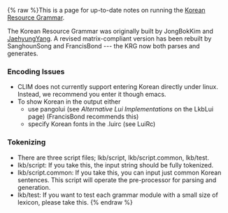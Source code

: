 {% raw %}This is a page for up-to-date notes on running the [Korean Resource
Grammar](http://krg.khu.ac.kr).

The Korean Resource Grammar was originally built by
JongBokKim and [JaehyungYang](/JaehyungYang). A revised
matrix-compliant version has been rebuilt by
SanghounSong and FrancisBond --- the KRG
now both parses and generates.

### Encoding Issues

- CLIM does not currently support entering Korean directly under
linux. Instead, we recommend you enter it though emacs.
- To show Korean in the output either
  - use pangolui (see *Alternative Lui Implementations* on the
LkbLui page) (FrancisBond recommends
this)
  - specify Korean fonts in the .luirc (see LuiRc)

### Tokenizing

- There are three script files; lkb/script, lkb/script.common,
lkb/test.
- lkb/script: If you take this, the input string should be fully
tokenized.
- lkb/script.common: If you take this, you can input just common
Korean sentences. This script will operate the pre-processor for
parsing and generation.
- lkb/test: If you want to test each grammar module with a small size
of lexicon, please take this.
<update date omitted for speed>{% endraw %}